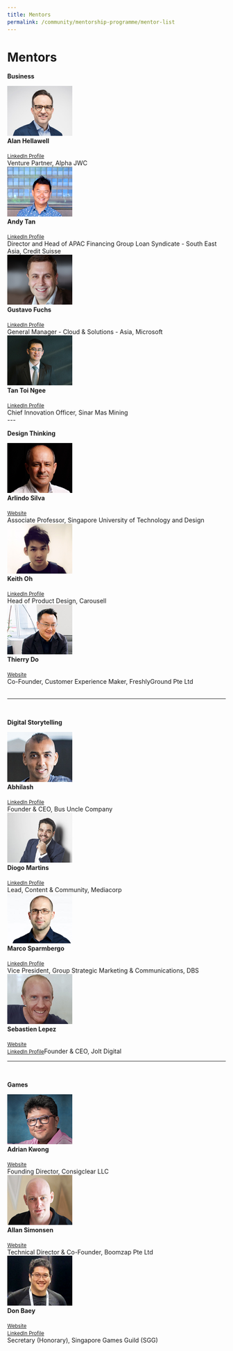 ```yaml
---
title: Mentors
permalink: /community/mentorship-programme/mentor-list
---
```

<h1 style="text-align:centre;">Mentors</h1>

<b>Business</b>

<div class="row">
  <div class="column3">
        <img src="/images/mentor-list/alan-hellawell_300x230px.jpg" width="150"><br>
         <div class="header"><b>Alan Hellawell</b></div><br>
    <div class="para"><small><a href="https://www.linkedin.com/in/alan-hellawell-96a3263/" target="_blank">LinkedIn Profile</a></small><br>Venture Partner, Alpha JWC</div>         
  </div>
 <div class="column3">
        <img src="/images/mentor-list/AndyTan_300X230px.jpg" width="150"><br>
         <div class="header"><b>Andy Tan</b></div><br>
    <div class="para"><small><a href="https://www.linkedin.com/in/andytanyy/" target="_blank">LinkedIn Profile</a></small><br>Director and Head of APAC Financing Group Loan Syndicate - South East Asia, Credit Suisse</div>         
  </div>
       <div class="column3">
        <img src="/images/mentor-list/Gustavo-Fuchs_300x230px.jpg" width="150"><br>
         <div class="header"><b>Gustavo Fuchs</b></div><br>
    <div class="para"><small><a href="https://www.linkedin.com/in/gustavofuchs/" target="_blank">LinkedIn Profile</a></small><br>General Manager - Cloud & Solutions - Asia, Microsoft</div>         
  </div>
       <div class="column3">
        <img src="/images/mentor-list/Tan-Toi-Ngee_300x230px.jpg" width="150"><br>
         <div class="header"><b>Tan Toi Ngee</b></div><br>
    <div class="para"><small><a href="https://www.linkedin.com/in/toi-ngee-tan-06604b16/?originalSubdomain=sg%C2%A0%C2%A0" target="_blank">LinkedIn Profile</a></small><br>Chief Innovation Officer, Sinar Mas Mining</div>         
  </div>
       </div>
---
<br>

<b>Design Thinking</b>
<div class="row">
  <div class="column3">
        <img src="/images/mentor-list/Arlindo-Silva_300X230PX.jpg" width="150"><br>
         <div class="header"><b>Arlindo Silva</b></div><br>
    <div class="para"><small><a href="https://epd.sutd.edu.sg/people/faculty/arlindo-silva" target="_blank">Website</a></small><br>Associate Professor, Singapore University of Technology and Design</div>         
  </div>
 <div class="column3">
        <img src="/images/mentor-list/Keith-Oh_color-300x230px.jpg" width="150"><br>
         <div class="header"><b>Keith Oh</b></div><br>
    <div class="para"><small><a href="https://www.linkedin.com/in/keithoh/" target="_blank">LinkedIn Profile</a></small><br>Head of Product Design, Carousell</div>         
  </div>
       <div class="column3">
        <img src="/images/mentor-list/Thierry-Do_300x230px.jpg" width="150"><br>
         <div class="header"><b>Thierry Do</b></div><br>
    <div class="para"><small><a href="https://www.thefgpeople.com/" target="_blank">Website</a></small><br>Co-Founder, Customer Experience Maker, FreshlyGround Pte Ltd</div>         
  </div>
       <div class="column3">
                 <div class="header"> </div><br>
    <div class="para"> </div>         
  </div>
       </div>
       
---
<br>

<b>Digital Storytelling</b>
<div class="row">
  <div class="column3">
        <img src="/images/mentor-list/Abhilash-Murthy_300X230px.jpg" width="150"><br>
         <div class="header"><b>Abhilash</b></div><br>
    <div class="para"><small><a href="https://www.linkedin.com/in/abhilashmurthy/" target="_blank">LinkedIn Profile</a></small><br>Founder & CEO, Bus Uncle Company</div>         
  </div>
 <div class="column3">
        <img src="/images/mentor-list/DiogoMartins_300x230px.jpg" width="150"><br>
         <div class="header"><b>Diogo Martins</b></div><br>
    <div class="para"><small><a href="https://www.linkedin.com/in/diogocordesanicetomartins/" target="_blank">LinkedIn Profile</a></small><br>Lead, Content & Community, Mediacorp</div>         
  </div>
       <div class="column3">
        <img src="/images/mentor-list/Marco-Sparmberg_300x230px.jpg" width="150"><br>
         <div class="header"><b>Marco Sparmbergo</b></div><br>
    <div class="para"><small><a href="https://www.linkedin.com/in/msparmberg/" target="_blank">LinkedIn Profile</a></small><br>Vice President, Group Strategic Marketing & Communications, DBS</div>         
  </div>
       <div class="column3">
                 <img src="/images/mentor-list/Sebastien-Lepez_300x230px.jpg" width="150"><br>
              <div class="header"><b>Sebastien Lepez</b></div><br>
    <div class="para"><small><a href="https://jolt-digital.com/" target="_blank">Website</a></small><br><small><a href="https://www.linkedin.com/in/seblepez/" target="_blank">LinkedIn Profile</a></small>Founder & CEO, Jolt Digital</div>          </div>
       </div>
       
---
<br>

<b>Games</b>
<div class="row">
  <div class="column3">
        <img src="/images/mentor-list/Adrian-Kwong_300x230px.jpg" width="150"><br>
         <div class="header"><b>Adrian Kwong</b></div><br>
    <div class="para"><small><a href="http://www.consigclear.com/" target="_blank">Website</a></small><br>Founding Director, Consigclear LLC</div>         
  </div>
 <div class="column3">
        <img src="/images/mentor-list/Allan-Simonsen_300x230jpg.jpg" width="150"><br>
         <div class="header"><b>Allan Simonsen</b></div><br>
    <div class="para"><small><a href="http://www.boomzap.com/" target="_blank">Website</a></small><br>Technical Director & Co-Founder, Boomzap Pte Ltd</div>         
  </div>
       <div class="column3">
        <img src="/images/mentor-list/don-baey_300x230px.jpg" width="150"><br>
         <div class="header"><b>Don Baey</b></div><br>
    <div class="para"><small><a href="https://www.sgg.org.sg/" target="_blank">Website</a></small><br><small><a href="https://www.linkedin.com/in/donbaey/" target="_blank">LinkedIn Profile</a></small><br>Secretary (Honorary), Singapore Games Guild (SGG)</div>         
  </div>
       <div class="column3">
                 <div class="header"> </div><br>
    <div class="para"> </div>         
  </div>
       </div>
